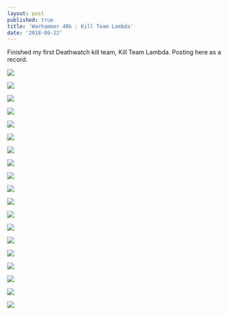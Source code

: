 ```yaml
---
layout: post
published: true
title: 'Warhammer 40k : Kill Team Lambda'
date: '2018-09-22'
---
```

Finished my first Deathwatch kill team, Kill Team Lambda. Posting here as a record.



![]({{site.baseurl}}/img/IMG_20180825_144555.jpg)

![]({{site.baseurl}}/img/IMG_20180825_144600.jpg)

![]({{site.baseurl}}/img/IMG_20180825_144610.jpg)

![]({{site.baseurl}}/img/IMG_20180825_144605.jpg)

![]({{site.baseurl}}/img/IMG_20180825_144622.jpg)

![]({{site.baseurl}}/img/IMG_20180825_144627.jpg)

![]({{site.baseurl}}/img/IMG_20180825_144632.jpg)

![]({{site.baseurl}}/img/IMG_20180825_144637.jpg)

![]({{site.baseurl}}/img/IMG_20180825_144653.jpg)

![]({{site.baseurl}}/img/IMG_20180825_144700.jpg)

![]({{site.baseurl}}/img/IMG_20180825_144706.jpg)

![]({{site.baseurl}}/img/IMG_20180825_144724.jpg)

![]({{site.baseurl}}/img/IMG_20180825_144805.jpg)

![]({{site.baseurl}}/img/IMG_20180825_144817.jpg)

![]({{site.baseurl}}/img/IMG_20180825_144824.jpg)

![]({{site.baseurl}}/img/IMG_20180825_144855.jpg)

![]({{site.baseurl}}/img/IMG_20180825_144902.jpg)

![]({{site.baseurl}}/img/IMG_20180825_144910.jpg)

![]({{site.baseurl}}/img/IMG_20180825_144916.jpg)
